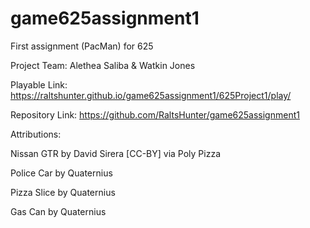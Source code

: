 # game625assignment1
 First assignment (PacMan) for 625
 
Project Team: Alethea Saliba & Watkin Jones

Playable Link: https://raltshunter.github.io/game625assignment1/625Project1/play/

Repository Link: https://github.com/RaltsHunter/game625assignment1

Attributions:

Nissan GTR by David Sirera [CC-BY] via Poly Pizza

Police Car by Quaternius

Pizza Slice by Quaternius

Gas Can by Quaternius
